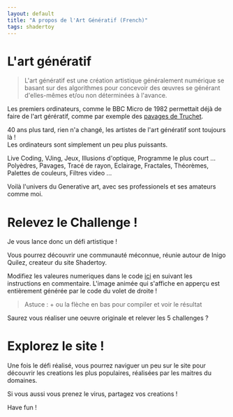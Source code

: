 ```yaml
---
layout: default
title: "A propos de l'Art Génératif (French)"
tags: shadertoy
---
```


# L'art génératif

>L'art génératif est une création artistique généralement numérique se basant sur des algorithmes pour concevoir des œuvres se générant d'elles-mêmes et/ou non déterminées à l'avance.

Les premiers ordinateurs, comme le BBC Micro de 1982 permettait déjà de faire de l'art gérératif, comme par exemple des [pavages de Truchet](https://bbcmic.ro/#%7B%22v%22%3A1%2C%22program%22%3A%22MODE2%5CnS%3D128%5CnFOR%20I%20%3D%200%20TO%2010%20%5CnFOR%20J%20%3D%200%20TO%209%20%5CnVDU%2029%2CI*S%3BJ*S%3B%5CnPROCCARRE%5CnNEXT%20J%5CnNEXT%20I%5CnEND%5CnDEF%20PROCCARRE%5CnT%3DS%2F2%5CnR%3DINT%28RND%281%29*2%29%5CnIF%20R%3D1%20THEN%20MOVE%200%2CT%20%3A%20DRAW%20-T%2C0%20%5CnIF%20R%3D0%20THEN%20MOVE%20-T%2C0%3A%20DRAW%200%2C-T%5CnIF%20R%3D1%20THEN%20MOVE%200%2C-T%20%3A%20DRAW%20T%2C0%5CnIF%20R%3D0%20THEN%20MOVE%20T%2C0%20%3A%20DRAW%200%2CT%5CnENDPROC%22%7D).

40 ans plus tard, rien n'a changé, les artistes de l'art génératif sont toujours là !  
Les ordinateurs sont simplement un peu plus puissants.

Live Coding, VJing, Jeux, Illusions d'optique, Programme le plus court ...  
Polyèdres, Pavages, Tracé de rayon, Eclairage, Fractales, Théorèmes, Palettes de couleurs, Filtres video ...

Voilà l'univers du Generative art, avec ses professionels et ses amateurs comme moi.

# Relevez le Challenge !

Je vous lance donc un défi artistique !  

Vous pourrez découvrir une communauté méconnue, réunie autour de Inigo Quilez, createur du site Shadertoy. 

Modifiez les valeures numeriques dans le code [ici](https://www.shadertoy.com/view/7ls3D4) en suivant les instructions en commentaire. L'image animée qui s'affiche en apperçu est entièrement générée par le code du volet de droite ! 

>Astuce : <ALT>+<ENTREE> ou la flèche en bas pour compiler et voir le résultat

Saurez vous réaliser une oeuvre originale et relever les 5 challenges ? 

# Explorez le site !

Une fois le défi réalisé, vous pourrez naviguer un peu sur le site pour découvrir les creations les plus populaires, réalisées par les maitres du domaines.

Si vous aussi vous prenez le virus, partagez vos creations !

Have fun !


